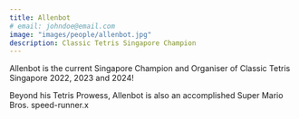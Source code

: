 ```yaml
---
title: Allenbot
# email: johndoe@email.com
image: "images/people/allenbot.jpg"
description: Classic Tetris Singapore Champion
---
```


Allenbot is the current Singapore Champion and Organiser of Classic Tetris Singapore 2022, 2023 and 2024!

Beyond his Tetris Prowess, Allenbot is also an accomplished Super Mario Bros. speed-runner.x